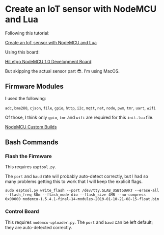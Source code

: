 # Create an IoT sensor with NodeMCU and Lua

Following this tutorial:

[Create an IoT sensor with NodeMCU and Lua](https://blog.alexellis.io/iot-nodemcu-sensor-bme280/)

Using this board:

[HiLetgo NodeMCU 1.0 Development Board](https://www.amazon.com/gp/product/B010O1G1ES/)

But skipping the actual sensor part 😎. I'm using MacOS.

## Firmware Modules

I used the following:

`adc`, `bme280`, `cjson`, `file`, `gpio`, `http`, `i2c`, `mqtt`, `net`, `node`, `pwm`, `tmr`, `uart`, `wifi`

Of those, I think only `gpio`, `tmr` and `wifi` are required for this `init.lua` file.

[NodeMCU Custom Builds](nodemcu-build.com)

## Bash Commands

### Flash the Firmware

This requires `esptool.py`.

The `port` and `baud` rate will probably auto-detect correctly, but I had so many problems getting this to work that I will keep the explicit flags.

`sudo esptool.py write_flash --port /dev/tty.SLAB_USBtoUART --erase-all --flash_freq 80m --flash_mode dio --flash_size 4MB --no-compress 0x00000 nodemcu-1.5.4.1-final-14-modules-2019-01-10-21-08-15-float.bin`

### Control Board

This requires `nodemcu-uploader.py`. The `port` and `baud` can be left default; they are auto-detected correctly.

